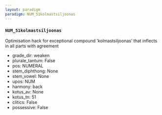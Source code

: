 ```yaml
---
layout: paradigm
paradigm: NUM_51kolmastsiljoonas
---
```

### ` NUM_51kolmastsiljoonas `

Optimisation hack for exceptional compound ’kolmastsiljoonas’ that inflects in all parts with agreement
* grade_dir: weaken
* plurale_tantum: False
* pos: NUMERAL
* stem_diphthong: None
* stem_vowel: None
* upos: NUM
* harmony: back
* kotus_av: None
* kotus_tn: 51
* clitics: False
* possessive: False
